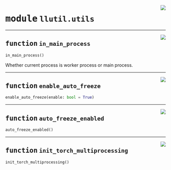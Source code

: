<!-- markdownlint-disable -->

<a href="https://github.com/tjyuyao/ice-learn/blob/main/ice/llutil/utils.py#L0"><img align="right" style="float:right;" src="https://img.shields.io/badge/-source-cccccc?style=flat-square"></a>

# <kbd>module</kbd> `llutil.utils`







---

<a href="https://github.com/tjyuyao/ice-learn/blob/main/ice/llutil/utils.py#L3"><img align="right" style="float:right;" src="https://img.shields.io/badge/-source-cccccc?style=flat-square"></a>

## <kbd>function</kbd> `in_main_process`

```python
in_main_process()
```

Whether current process is worker process or main process.
 






---

<a href="https://github.com/tjyuyao/ice-learn/blob/main/ice/llutil/utils.py#L14"><img align="right" style="float:right;" src="https://img.shields.io/badge/-source-cccccc?style=flat-square"></a>

## <kbd>function</kbd> `enable_auto_freeze`

```python
enable_auto_freeze(enable: bool = True)
```








---

<a href="https://github.com/tjyuyao/ice-learn/blob/main/ice/llutil/utils.py#L18"><img align="right" style="float:right;" src="https://img.shields.io/badge/-source-cccccc?style=flat-square"></a>

## <kbd>function</kbd> `auto_freeze_enabled`

```python
auto_freeze_enabled()
```








---

<a href="https://github.com/tjyuyao/ice-learn/blob/main/ice/llutil/utils.py#L29"><img align="right" style="float:right;" src="https://img.shields.io/badge/-source-cccccc?style=flat-square"></a>

## <kbd>function</kbd> `init_torch_multiprocessing`

```python
init_torch_multiprocessing()
```








